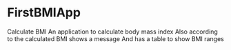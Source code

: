 # FirstBMIApp
Calculate BMI
An application to calculate body mass index
Also according to the calculated BMI shows a message
And has a table to show BMI ranges
